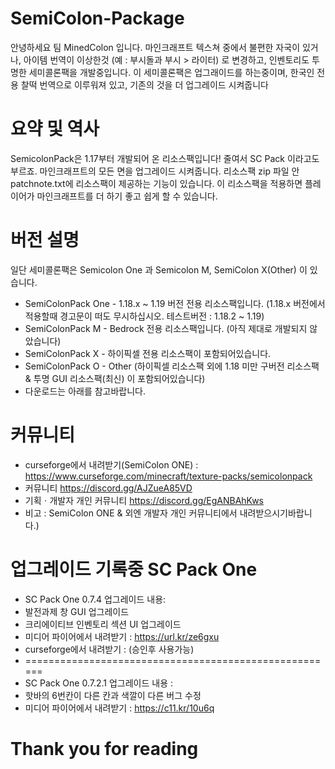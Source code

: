 # SemiColon-Package
안녕하세요 팀 MinedColon 입니다. 
마인크래프트 텍스쳐 중에서 불편한 자국이 있거나, 아이템 번역이 이상한것 (예 : 부시돌과 부시 > 라이터) 로 변경하고, 인벤토리도 투명한 세미콜론팩을 개발중입니다. 
이 세미콜론팩은 업그래이드를 하는중이며, 한국인 전용 찰떡 번역으로 이루워져 있고, 기존의 것을 더 업그레이드 시켜줍니다
# 요약 및 역사
SemicolonPack은 1.17부터 개발되어 온 리소스팩입니다!
줄여서 SC Pack 이라고도 부르죠.
마인크래프트의 모든 면을 업그레이드 시켜줍니다.
리소스팩 zip 파일 안 patchnote.txt에 리소스팩이 제공하는 기능이 있습니다.
이 리소스팩을 적용하면 플레이어가 마인크래프트를 더 하기 좋고 쉽게 할 수 있습니다.
# 버전 설명
일단 세미콜론팩은 Semicolon One 과 Semicolon M, SemiColon X(Other) 이 있습니다.
- SemiColonPack One - 1.18.x ~ 1.19 버전 전용 리소스팩입니다. (1.18.x 버전에서 적용할때 경고문이 떠도 무시하십시오. 테스트버전 : 1.18.2 ~ 1.19) 
- SemiColonPack M - Bedrock 전용 리소스팩입니다. (아직 제대로 개발되지 않았습니다) 
- SemiColonPack X - 하이픽셀 전용 리소스팩이 포함되어있습니다.
- SemiColonPack O - Other (하이픽셀 리소스팩 외에 1.18 미만 구버전 리소스팩 & 투명 GUI 리소스팩(최신) 이 포함되어있습니다)
- 다운로드는 아래를 참고바랍니다.
# 커뮤니티
- curseforge에서 내려받기(SemiColon ONE) : https://www.curseforge.com/minecraft/texture-packs/semicolonpack
- 커뮤니티 https://discord.gg/AJZueA85VD
- 기획ㆍ개발자 개인 커뮤니티 https://discord.gg/EgANBAhKws
- 비고 : SemiColon ONE & 외엔 개발자 개인 커뮤니티에서 내려받으시기바랍니다.)
# 업그레이드 기록중 SC Pack One
- SC Pack One 0.7.4 업그레이드 내용:
- 발전과제 창 GUI 업그레이드
- 크리에이티브 인벤토리 섹션 UI 업그레이드
- 미디어 파이어에서 내려받기 : https://url.kr/ze6gxu
- curseforge에서 내려받기 : (승인후 사용가능)
- ======================================================
- SC Pack One 0.7.2.1 업그레이드 내용 :
- 핫바의 6번칸이 다른 칸과 색깔이 다른 버그 수정
- 미디어 파이어에서 내려받기 : https://c11.kr/10u6q
# Thank you for reading
